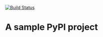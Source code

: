 [![Build Status](https://travis-ci.com/mojikimino/mkn.svg?branch=master)](https://travis-ci.com/mojikimino/mkn)

# A sample PyPI project